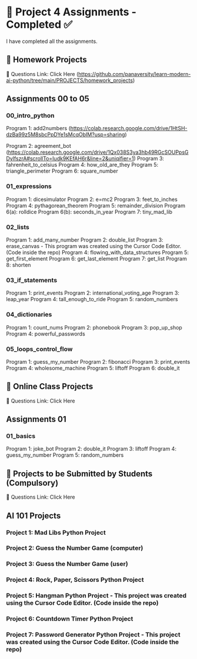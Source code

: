 # 📌 Project 4 Assignments - Completed ✅
I have completed all the assignments.

## 📂 Homework Projects
🔗 Questions Link: Click Here (https://github.com/panaversity/learn-modern-ai-python/tree/main/PROJECTS/homework_projects)

## Assignments 00 to 05

### 00_intro_python

Program 1: add2numbers
(https://colab.research.google.com/drive/1HtSH-dzBa99z5M8sbcPpDYe1sMcqObIM?usp=sharing)

Program 2: agreement_bot
(https://colab.research.google.com/drive/1Qx038S3ya3hb49RGcSOUPpsGDylfszrA#scrollTo=Iudk9KEfAH6r&line=2&uniqifier=1)
Program 3: fahrenheit_to_celsius
Program 4: how_old_are_they
Program 5: triangle_perimeter
Program 6: square_number

### 01_expressions

Program 1: dicesimulator
Program 2: e=mc2
Program 3: feet_to_inches
Program 4: pythagorean_theorem
Program 5: remainder_division
Program 6(a): rolldice
Program 6(b): seconds_in_year
Program 7: tiny_mad_lib

### 02_lists

Program 1: add_many_number
Program 2: double_list
Program 3: erase_canvas - This program was created using the Cursor Code Editor. (Code inside the repo)
Program 4: flowing_with_data_structures
Program 5: get_first_element
Program 6: get_last_element
Program 7: get_list
Program 8: shorten

### 03_if_statements

Program 1: print_events
Program 2: international_voting_age
Program 3: leap_year
Program 4: tall_enough_to_ride
Program 5: random_numbers

### 04_dictionaries

Program 1: count_nums
Program 2: phonebook
Program 3: pop_up_shop
Program 4: powerful_passwords

### 05_loops_control_flow

Program 1: guess_my_number
Program 2: fibonacci
Program 3: print_events
Program 4: wholesome_machine
Program 5: liftoff
Program 6: double_it

## 📂 Online Class Projects
🔗 Questions Link: Click Here

## Assignments 01

### 01_basics

Program 1: joke_bot
Program 2: double_it
Program 3: liftoff
Program 4: guess_my_number
Program 5: random_numbers

## 📂 Projects to be Submitted by Students (Compulsory)
🔗 Questions Link: Click Here

## AI 101 Projects

### Project 1: Mad Libs Python Project
### Project 2: Guess the Number Game (computer)
### Project 3: Guess the Number Game (user)
### Project 4: Rock, Paper, Scissors Python Project
### Project 5: Hangman Python Project - This project was created using the Cursor Code Editor. (Code inside the repo)
### Project 6: Countdown Timer Python Project
### Project 7: Password Generator Python Project - This project was created using the Cursor Code Editor. (Code inside the repo)

